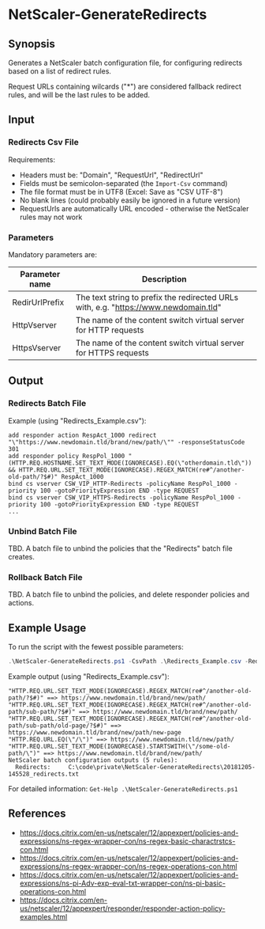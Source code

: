 # NetScaler-GenerateRedirects

## Synopsis

Generates a NetScaler batch configuration file, for configuring redirects based on a list of redirect rules.

Request URLs containing wilcards ("*") are considered fallback redirect rules, and will be the last rules to be added.

## Input

### Redirects Csv File

Requirements:

- Headers must be: "Domain", "RequestUrl", "RedirectUrl"
- Fields must be semicolon-separated (the `Import-Csv` command)
- The file format must be in UTF8 (Excel: Save as "CSV UTF-8")
- No blank lines (could probably easily be ignored in a future version)
- RequestUrls are automatically URL encoded - otherwise the NetScaler rules may not work

### Parameters

Mandatory parameters are:

| Parameter name | Description |
| --- | --- |
| RedirUrlPrefix | The text string to prefix the redirected URLs with, e.g. "https://www.newdomain.tld" |
| HttpVserver | The name of the content switch virtual server for HTTP requests |
| HttpsVserver | The name of the content switch virtual server for HTTPS requests |

## Output

### Redirects Batch File

Example (using "Redirects_Example.csv"):

```
add responder action RespAct_1000 redirect "\"https://www.newdomain.tld/brand/new/path/\"" -responseStatusCode 301
add responder policy RespPol_1000 "(HTTP.REQ.HOSTNAME.SET_TEXT_MODE(IGNORECASE).EQ(\"otherdomain.tld\")) && HTTP.REQ.URL.SET_TEXT_MODE(IGNORECASE).REGEX_MATCH(re#^/another-old-path/?$#)" RespAct_1000
bind cs vserver CSW_VIP_HTTP-Redirects -policyName RespPol_1000 -priority 100 -gotoPriorityExpression END -type REQUEST
bind cs vserver CSW_VIP_HTTPS-Redirects -policyName RespPol_1000 -priority 100 -gotoPriorityExpression END -type REQUEST
...

```

### Unbind Batch File

TBD. A batch file to unbind the policies that the "Redirects" batch file creates.

### Rollback Batch File

TBD. A batch file to unbind the policies, and delete responder policies and actions.

## Example Usage

To run the script with the fewest possible parameters:

```PowerShell
.\NetScaler-GenerateRedirects.ps1 -CsvPath .\Redirects_Example.csv -RedirUrlPrefix "https://www.newdomain.tld/" -HttpVserver CSW_VIP_HTTP-Redirects -HttpsVserver CSW_VIP_HTTPS-Redirects
```

Example output (using "Redirects_Example.csv"):

```
"HTTP.REQ.URL.SET_TEXT_MODE(IGNORECASE).REGEX_MATCH(re#^/another-old-path/?$#)" ==> https://www.newdomain.tld/brand/new/path/
"HTTP.REQ.URL.SET_TEXT_MODE(IGNORECASE).REGEX_MATCH(re#^/another-old-path/sub-path/?$#)" ==> https://www.newdomain.tld/brand/new/path/
"HTTP.REQ.URL.SET_TEXT_MODE(IGNORECASE).REGEX_MATCH(re#^/another-old-path/sub-path/old-page/?$#)" ==> https://www.newdomain.tld/brand/new/path/new-page
"HTTP.REQ.URL.EQ(\"/\")" ==> https://www.newdomain.tld/new/path/
"HTTP.REQ.URL.SET_TEXT_MODE(IGNORECASE).STARTSWITH(\"/some-old-path/\")" ==> https://www.newdomain.tld/brand/new/path/
NetScaler batch configuration outputs (5 rules):
  Redirects:     C:\code\private\NetScaler-GenerateRedirects\20181205-145528_redirects.txt
```

For detailed information: `Get-Help .\NetScaler-GenerateRedirects.ps1`

## References

- https://docs.citrix.com/en-us/netscaler/12/appexpert/policies-and-expressions/ns-regex-wrapper-con/ns-regex-basic-charactrstcs-con.html
- https://docs.citrix.com/en-us/netscaler/12/appexpert/policies-and-expressions/ns-regex-wrapper-con/ns-regex-operations-con.html
- https://docs.citrix.com/en-us/netscaler/12/appexpert/policies-and-expressions/ns-pi-Adv-exp-eval-txt-wrapper-con/ns-pi-basic-operations-con.html
- https://docs.citrix.com/en-us/netscaler/12/appexpert/responder/responder-action-policy-examples.html